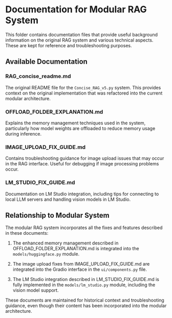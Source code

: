 # Documentation for Modular RAG System

This folder contains documentation files that provide useful background information on the original RAG system and various technical aspects. These are kept for reference and troubleshooting purposes.

## Available Documentation

### RAG_concise_readme.md
The original README file for the `Concise_RAG_v5.py` system. This provides context on the original implementation that was refactored into the current modular architecture.

### OFFLOAD_FOLDER_EXPLANATION.md
Explains the memory management techniques used in the system, particularly how model weights are offloaded to reduce memory usage during inference.

### IMAGE_UPLOAD_FIX_GUIDE.md
Contains troubleshooting guidance for image upload issues that may occur in the RAG interface. Useful for debugging if image processing problems occur.

### LM_STUDIO_FIX_GUIDE.md
Documentation on LM Studio integration, including tips for connecting to local LLM servers and handling vision models in LM Studio.

## Relationship to Modular System

The modular RAG system incorporates all the fixes and features described in these documents:

1. The enhanced memory management described in OFFLOAD_FOLDER_EXPLANATION.md is integrated into the `models/huggingface.py` module.

2. The image upload fixes from IMAGE_UPLOAD_FIX_GUIDE.md are integrated into the Gradio interface in the `ui/components.py` file.

3. The LM Studio integration described in LM_STUDIO_FIX_GUIDE.md is fully implemented in the `models/lm_studio.py` module, including the vision model support.

These documents are maintained for historical context and troubleshooting guidance, even though their content has been incorporated into the modular architecture.
